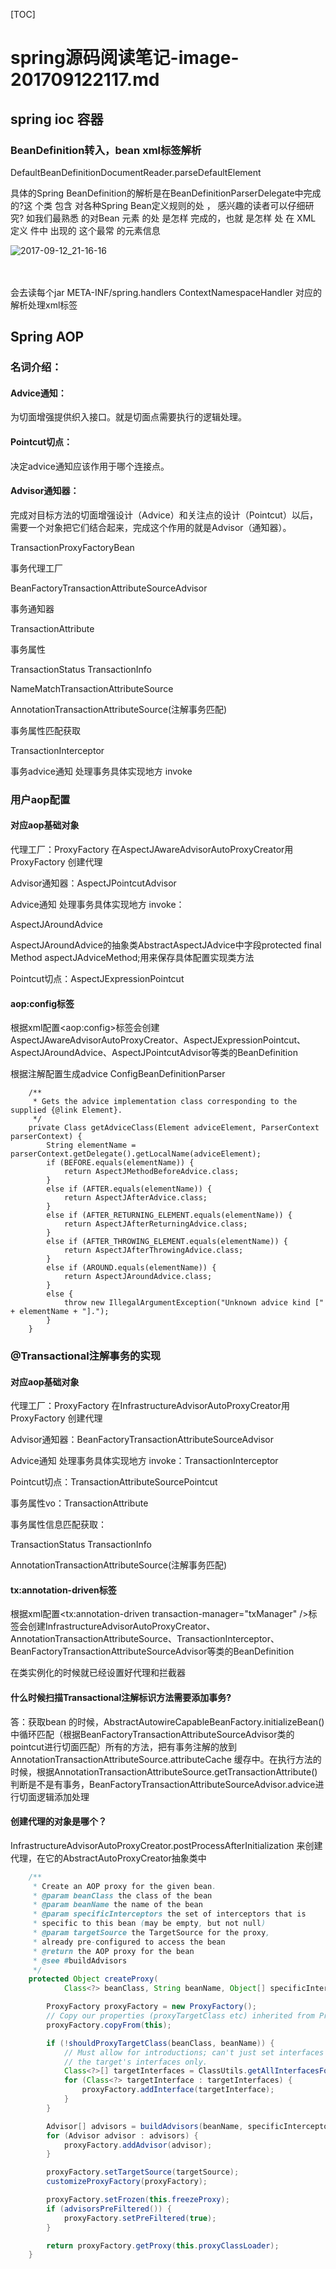 [TOC]



# spring源码阅读笔记-image-201709122117.md

## spring ioc 容器

### BeanDefinition转入，bean xml标签解析

DefaultBeanDefinitionDocumentReader.parseDefaultElement

具体的Spring BeanDefinition的解析是在BeanDefinitionParserDelegate中完成的?这 个类
 包含 对各种Spring Bean定义规则的处 ， 感兴趣的读者可以仔细研究?  如我们最熟悉
的对Bean 元素 的处  是怎样 完成的，也就 是怎样 处 在 XML 定义  件中 出现的
<bean></bean>这个最常 的元素信息

![2017-09-12_21-16-16](image-201709122117/2017-09-12_21-16-16.png)				
​			
​		

会去读每个jar META-INF/spring.handlers   ContextNamespaceHandler 对应的解析处理xml标签



## Spring AOP	

### 名词介绍：

#### Advice通知：

为切面增强提供织入接口。就是切面点需要执行的逻辑处理。

#### Pointcut切点：

决定advice通知应该作用于哪个连接点。

#### Advisor通知器：

完成对目标方法的切面增强设计（Advice）和关注点的设计（Pointcut）以后，需要一个对象把它们结合起来，完成这个作用的就是Advisor（通知器）。











TransactionProxyFactoryBean

事务代理工厂

BeanFactoryTransactionAttributeSourceAdvisor

事务通知器

TransactionAttribute

事务属性

TransactionStatus   TransactionInfo



NameMatchTransactionAttributeSource

AnnotationTransactionAttributeSource(注解事务匹配)

事务属性匹配获取



TransactionInterceptor

事务advice通知 处理事务具体实现地方  invoke



### 用户aop配置



#### 对应aop基础对象

代理工厂：ProxyFactory   在AspectJAwareAdvisorAutoProxyCreator用ProxyFactory   创建代理



Advisor通知器：AspectJPointcutAdvisor



Advice通知 处理事务具体实现地方  invoke：

AspectJAroundAdvice  

AspectJAroundAdvice的抽象类AbstractAspectJAdvice中字段protected final Method aspectJAdviceMethod;用来保存具体配置实现类方法



Pointcut切点：AspectJExpressionPointcut





#### aop:config标签

根据xml配置\<aop:config\>标签会创建AspectJAwareAdvisorAutoProxyCreator、AspectJExpressionPointcut、AspectJAroundAdvice、AspectJPointcutAdvisor等类的BeanDefinition 



 

根据注解配置生成advice  ConfigBeanDefinitionParser

```
	/**
	 * Gets the advice implementation class corresponding to the supplied {@link Element}.
	 */
	private Class getAdviceClass(Element adviceElement, ParserContext parserContext) {
		String elementName = parserContext.getDelegate().getLocalName(adviceElement);
		if (BEFORE.equals(elementName)) {
			return AspectJMethodBeforeAdvice.class;
		}
		else if (AFTER.equals(elementName)) {
			return AspectJAfterAdvice.class;
		}
		else if (AFTER_RETURNING_ELEMENT.equals(elementName)) {
			return AspectJAfterReturningAdvice.class;
		}
		else if (AFTER_THROWING_ELEMENT.equals(elementName)) {
			return AspectJAfterThrowingAdvice.class;
		}
		else if (AROUND.equals(elementName)) {
			return AspectJAroundAdvice.class;
		}
		else {
			throw new IllegalArgumentException("Unknown advice kind [" + elementName + "].");
		}
	}
```





### @Transactional注解事务的实现

#### 对应aop基础对象

代理工厂：ProxyFactory   在InfrastructureAdvisorAutoProxyCreator用ProxyFactory   创建代理

Advisor通知器：BeanFactoryTransactionAttributeSourceAdvisor

Advice通知 处理事务具体实现地方  invoke：TransactionInterceptor

Pointcut切点：TransactionAttributeSourcePointcut



事务属性vo：TransactionAttribute

事务属性信息匹配获取：

TransactionStatus   TransactionInfo

AnnotationTransactionAttributeSource(注解事务匹配)



#### tx:annotation-driven标签

根据xml配置\<tx:annotation-driven transaction-manager="txManager" />标签会创建InfrastructureAdvisorAutoProxyCreator、AnnotationTransactionAttributeSource、TransactionInterceptor、BeanFactoryTransactionAttributeSourceAdvisor等类的BeanDefinition 



在类实例化的时候就已经设置好代理和拦截器

#### 什么时候扫描Transactional注解标识方法需要添加事务?

答：获取bean 的时候，AbstractAutowireCapableBeanFactory.initializeBean() 中循环匹配（根据BeanFactoryTransactionAttributeSourceAdvisor类的pointcut进行切面匹配）所有的方法，把有事务注解的放到AnnotationTransactionAttributeSource.attributeCache 缓存中。在执行方法的时候，根据AnnotationTransactionAttributeSource.getTransactionAttribute()判断是不是有事务，BeanFactoryTransactionAttributeSourceAdvisor.advice进行切面逻辑添加处理





#### 创建代理的对象是哪个？

InfrastructureAdvisorAutoProxyCreator.postProcessAfterInitialization 来创建代理，在它的AbstractAutoProxyCreator抽象类中

```java
	/**
	 * Create an AOP proxy for the given bean.
	 * @param beanClass the class of the bean
	 * @param beanName the name of the bean
	 * @param specificInterceptors the set of interceptors that is
	 * specific to this bean (may be empty, but not null)
	 * @param targetSource the TargetSource for the proxy,
	 * already pre-configured to access the bean
	 * @return the AOP proxy for the bean
	 * @see #buildAdvisors
	 */
	protected Object createProxy(
			Class<?> beanClass, String beanName, Object[] specificInterceptors, TargetSource targetSource) {

		ProxyFactory proxyFactory = new ProxyFactory();
		// Copy our properties (proxyTargetClass etc) inherited from ProxyConfig.
		proxyFactory.copyFrom(this);

		if (!shouldProxyTargetClass(beanClass, beanName)) {
			// Must allow for introductions; can't just set interfaces to
			// the target's interfaces only.
			Class<?>[] targetInterfaces = ClassUtils.getAllInterfacesForClass(beanClass, this.proxyClassLoader);
			for (Class<?> targetInterface : targetInterfaces) {
				proxyFactory.addInterface(targetInterface);
			}
		}

		Advisor[] advisors = buildAdvisors(beanName, specificInterceptors);
		for (Advisor advisor : advisors) {
			proxyFactory.addAdvisor(advisor);
		}

		proxyFactory.setTargetSource(targetSource);
		customizeProxyFactory(proxyFactory);

		proxyFactory.setFrozen(this.freezeProxy);
		if (advisorsPreFiltered()) {
			proxyFactory.setPreFiltered(true);
		}

		return proxyFactory.getProxy(this.proxyClassLoader);
	}
```

